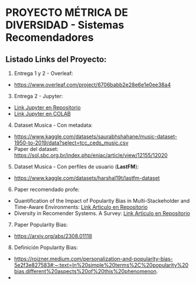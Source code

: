 # PROYECTO MÉTRICA DE DIVERSIDAD - Sistemas Recomendadores

## Listado Links del Proyecto:
1. Entrega 1 y 2 - Overleaf:
  - https://www.overleaf.com/project/6706babb2e28e6e1e0ee38a4
3. Entrega 2 - Jupyter:
  - [Link Jupyter en Repositorio](procesamiento_musica.ipynb)
  - [Link Jupyter en COLAB](https://colab.research.google.com/drive/141ebpYa0Y2VUWto3d36V3hcHrNHvirmk?usp=sharing)
4. Dataset Musica - Con metadata:
  - https://www.kaggle.com/datasets/saurabhshahane/music-dataset-1950-to-2019/data?select=tcc_ceds_music.csv
  - Paper del dataset: https://sol.sbc.org.br/index.php/eniac/article/view/12155/12020
5. Dataset Musica - Con perfiles de usuario (**LastFM**):
  - https://www.kaggle.com/datasets/harshal19t/lastfm-dataset
6. Paper recomendado profe: 
  - Quantification of the Impact of Popularity Bias in Multi-Stackeholder and Time-Aware Environments: [Link Articulo en Repositorio](Quantification-of-Impact-RecSys.pdf)
  - Diversity in Recomender Systems. A Survey: [Link Articulo en Repositorio](Diversity-in-recommender-systems-RecSys.pdf)
7. Paper Popularity Bias:
  - https://arxiv.org/abs/2308.01118
8. Definición Popularity Bias:
  - https://roizner.medium.com/personalization-and-popularity-bias-5e2f3e827583#:~:text=In%20simple%20terms%2C%20popularity%20bias,different%20aspects%20of%20this%20phenomenon.
  - 
